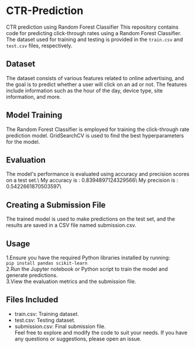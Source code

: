 # CTR-Prediction
CTR prediction using Random Forest Classifier
This repository contains code for predicting click-through rates using a Random Forest Classifier. The dataset used for training and testing is provided in the `train.csv` and `test.csv` files, respectively.
## Dataset
The dataset consists of various features related to online advertising, and the goal is to predict whether a user will click on an ad or not. The features include information such as the hour of the day, device type, site information, and more.
## Model Training
The Random Forest Classifier is employed for training the click-through rate prediction model. GridSearchCV is used to find the best hyperparameters for the model.
## Evaluation
The model's performance is evaluated using accuracy and precision scores on a test set.\ 
My accuracy  is : 0.8394897124329566\ 
My precision is : 0.5422661870503597\
## Creating a Submission File
The trained model is used to make predictions on the test set, and the results are saved in a CSV file named submission.csv.
## Usage
1.Ensure you have the required Python libraries installed by running:  
```pip install pandas scikit-learn```  
2.Run the Jupyter notebook or Python script to train the model and generate predictions.  
3.View the evaluation metrics and the submission file.  
##  Files Included
- train.csv: Training dataset.  
- test.csv: Testing dataset.  
- submission.csv: Final submission file.    
Feel free to explore and modify the code to suit your needs. If you have any questions or suggestions, please open an issue.
